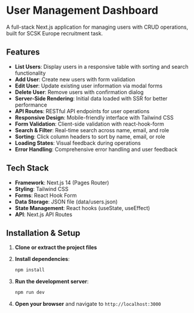 # User Management Dashboard

A full-stack Next.js application for managing users with CRUD operations, built for SCSK Europe recruitment task.

## Features

- **List Users**: Display users in a responsive table with sorting and search functionality
- **Add User**: Create new users with form validation
- **Edit User**: Update existing user information via modal forms
- **Delete User**: Remove users with confirmation dialog
- **Server-Side Rendering**: Initial data loaded with SSR for better performance
- **API Routes**: RESTful API endpoints for user operations
- **Responsive Design**: Mobile-friendly interface with Tailwind CSS
- **Form Validation**: Client-side validation with react-hook-form
- **Search & Filter**: Real-time search across name, email, and role
- **Sorting**: Click column headers to sort by name, email, or role
- **Loading States**: Visual feedback during operations
- **Error Handling**: Comprehensive error handling and user feedback

## Tech Stack

- **Framework**: Next.js 14 (Pages Router)
- **Styling**: Tailwind CSS
- **Forms**: React Hook Form
- **Data Storage**: JSON file (data/users.json)
- **State Management**: React hooks (useState, useEffect)
- **API**: Next.js API Routes

## Installation & Setup

1. **Clone or extract the project files**

2. **Install dependencies**:

   ```bash
   npm install
   ```

3. **Run the development server**:

   ```bash
   npm run dev
   ```

4. **Open your browser** and navigate to `http://localhost:3000`
